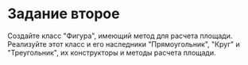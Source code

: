 # Задание второе

Создайте класс "Фигура", имеющий метод для расчета площади. Реализуйте этот класс и его наследники "Прямоугольник", "Круг" и "Треугольник", их конструкторы и методы расчета площади.
